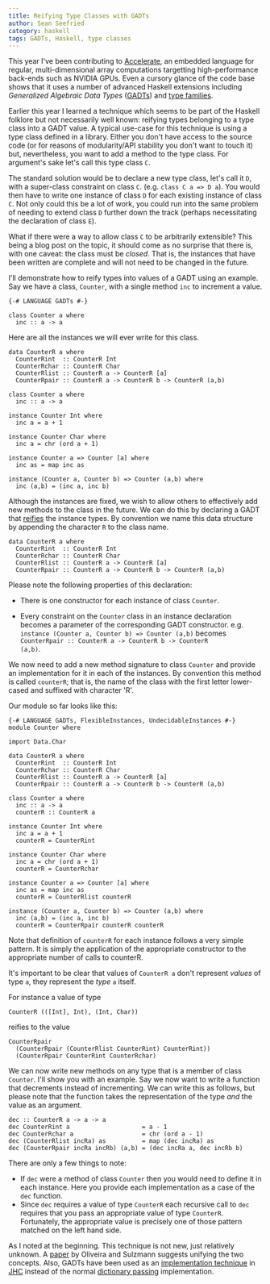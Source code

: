 ```yaml
---
title: Reifying Type Classes with GADTs
author: Sean Seefried
category: haskell
tags: GADTs, Haskell, type classes
---
```


This year I've been contributing to
[Accelerate](http://hackage.haskell.org/package/accelerate), an
embedded language for regular, multi-dimensional array computations
targetting high-performance back-ends such as NVIDIA GPUs. Even a
cursory glance of the code base shows that it uses a number of
advanced Haskell extensions including *Generalized Algebraic
Data Types* ([GADTs](http://www.haskell.org/haskellwiki/GADT)) and
[type families](http://www.haskell.org/haskellwiki/GHC/Indexed_types).

Earlier this year I learned a technique which seems to be part of the
Haskell folklore but not necessarily well known: reifying types
belonging to a type class into a GADT value. A typical use-case for
this technique is using a type class defined in a library. Either you
don't have access to the source code (or for reasons of modularity/API
stability you don't want to touch it) but, nevertheless, you want to
add a method to the type class. For argument's sake let's call this
type class <code>C</code>.

The standard solution would be to declare a new type class, let's call it <code>D</code>, with
a super-class constraint on class <code>C</code>. (e.g. <code>class C a => D a</code>). You would
then have to write one instance of class <code>D</code> for each existing instance of class
<code>C</code>. Not only could this be a lot of work, you could run into the same problem of
needing to extend class <code>D</code> further down the track (perhaps necessitating the
declaration of class <code>E</code>).

What if there were a way to allow class <code>C</code> to be arbitrarily extensible? This being
a blog post on the topic, it should come as no surprise that there is, with one caveat: the
class must be *closed*. That is, the instances that have been written are complete and will not
need to be changed in the future.

I'll demonstrate how to reify types into values of a GADT using an
example. Say we have a class, <code>Counter</code>, with a
single method <code>inc</code> to increment a value.

~~~{.haskell}
{-# LANGUAGE GADTs #-}

class Counter a where
  inc :: a -> a
~~~

Here are all the instances we will ever write for this class.

~~~{.haskell}
data CounterR a where
  CounterRint  :: CounterR Int
  CounterRchar :: CounterR Char
  CounterRlist :: CounterR a -> CounterR [a]
  CounterRpair :: CounterR a -> CounterR b -> CounterR (a,b)

class Counter a where
  inc :: a -> a

instance Counter Int where
  inc a = a + 1

instance Counter Char where
  inc a = chr (ord a + 1)

instance Counter a => Counter [a] where
  inc as = map inc as

instance (Counter a, Counter b) => Counter (a,b) where
  inc (a,b) = (inc a, inc b)
~~~

Although the instances are fixed, we wish to allow others to effectively add new methods to the
class in the future. We can do this by declaring a GADT that
[reifies](http://en.wikipedia.org/wiki/Reification_(computer_science)) the instance types. By
convention we name this data structure by appending the character <code>R</code> to the class name.

~~~{.haskell}
data CounterR a where
  CounterRint  :: CounterR Int
  CounterRchar :: CounterR Char
  CounterRlist :: CounterR a -> CounterR [a]
  CounterRpair :: CounterR a -> CounterR b -> CounterR (a,b)
~~~

Please note the following properties of this declaration:

* There is one constructor for each instance of class <code>Counter</code>.

* Every constraint on the <code>Counter</code> class in an instance declaration becomes a
  parameter of the corresponding GADT constructor. e.g. <code>instance (Counter a, Counter b)
  => Counter (a,b)</code> becomes <code>CounterRpair :: CounterR a -> CounterR b -> CounterR
  (a,b)</code>.

We now need to add a new method signature to class <code>Counter</code> and provide an
implementation for it in each of the instances. By convention this method is called
<code>counterR</code>; that is, the name of the class with the first letter lower-cased and
suffixed with character 'R'.

Our module so far looks like this:

~~~{.haskell}
{-# LANGUAGE GADTs, FlexibleInstances, UndecidableInstances #-}
module Counter where

import Data.Char

data CounterR a where
  CounterRint  :: CounterR Int
  CounterRchar :: CounterR Char
  CounterRlist :: CounterR a -> CounterR [a]
  CounterRpair :: CounterR a -> CounterR b -> CounterR (a,b)

class Counter a where
  inc :: a -> a
  counterR :: CounterR a

instance Counter Int where
  inc a = a + 1
  counterR = CounterRint

instance Counter Char where
  inc a = chr (ord a + 1)
  counterR = CounterRchar

instance Counter a => Counter [a] where
  inc as = map inc as
  counterR = CounterRlist counterR

instance (Counter a, Counter b) => Counter (a,b) where
  inc (a,b) = (inc a, inc b)
  counterR = CounterRpair counterR counterR
~~~

Note that definition of <code>counterR</code> for each instance
follows a very simple pattern. It is simply the application of the
appropriate constructor to the appropriate number of calls to
</code>counterR</code>.

It's important to be clear that values of <code>CounterR a</code>
don't represent *values* of type <code>a</code>, they represent the
*type* <code>a</code> itself.

For instance a value of type

~~~{.haskell}
CounterR (([Int], Int), (Int, Char))
~~~

reifies to the value

~~~{.haskell}
CounterRpair
  (CounterRpair (CounterRlist CounterRint) CounterRint))
  (CounterRpair CounterRint CounterRchar)
~~~

We can now write new methods on any type that is a member of class <code>Counter</code>. I'll
show you with an example. Say we now want to write a function that decrements instead of
incrementing. We can write this as follows, but please note that the function takes the
representation of the type *and* the value as an argument.

~~~{.haskell}
dec :: CounterR a -> a -> a
dec CounterRint a                    = a - 1
dec CounterRchar a                   = chr (ord a - 1)
dec (CounterRlist incRa) as          = map (dec incRa) as
dec (CounterRpair incRa incRb) (a,b) = (dec incRa a, dec incRb b)
~~~

There are only a few things to note:

* If <code>dec</code> were a method of class <code>Counter</code> then
  you would need to define it in each instance. Here you provide each
  implementation as a case of the <code>dec</code> function.
* Since <code>dec</code> requires a value of type
  <code>CounterR</code> each recursive call to <code>dec</code>
  requires that you pass an appropriate value of type
  <code>CounterR</code>. Fortunately, the appropriate value is
  precisely one of those pattern matched on the left hand side.

As I noted at the beginning. This technique is not new, just
relatively unknown. A
[paper](http://lambda-the-ultimate.org/node/3837) by Oliveira and
Sulzmann suggests unifying the two concepts. Also, GADTs have been used
as an [implementation
technique](http://repetae.net/computer/jhc/jhc-reify-typeclass.html)
in [JHC](http://repetae.net/computer/jhc/) instead of the normal [dictionary
passing](http://homepages.inf.ed.ac.uk/wadler/papers/class/class.ps.gz)
implementation.
